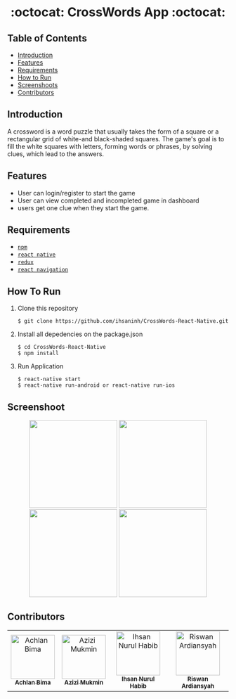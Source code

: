 <h1 align="center">:octocat: CrossWords App :octocat:</h1>

## Table of Contents

- [Introduction](#introduction)
- [Features](#features)
- [Requirements](#requirements)
- [How to Run](#howtorun)
- [Screenshoots](#screenshoot)
- [Contributors](#contributors)

## Introduction
A crossword is a word puzzle that usually takes the form of a square or a rectangular grid of white-and black-shaded squares. The game's goal is to fill the white squares with letters, forming words or phrases, by solving clues, which lead to the answers.


## Features
* User can login/register to start the game
* User can view completed and incompleted game in dashboard
* users get one clue when they start the game.

## Requirements
* [`npm`](https://www.npmjs.com/get-npm)
* [`react native`](https://facebook.github.io/react-native)
* [`redux`](https://redux.js.org/)
* [`react navigation`](https://reactnavigation.org/)


## How To Run

1. Clone this repository
   ```
   $ git clone https://github.com/ihsaninh/CrossWords-React-Native.git
   ```
2. Install all depedencies on the package.json
   ```
   $ cd CrossWords-React-Native
   $ npm install
   ```
3. Run Application
   ```
   $ react-native start
   $ react-native run-android or react-native run-ios
   ```
## Screenshoot
<div align="center">
    <img width="200" src="https://github.com/ihsaninh/CrossWords-React-Native/blob/master/LOGIN.png">   
    <img width="200" src="https://github.com/ihsaninh/CrossWords-React-Native/blob/master/DASHBOARD.png">  
    <img width="200" src="https://github.com/ihsaninh/CrossWords-React-Native/blob/master/GAME.png">    
    <img width="200" src="https://github.com/ihsaninh/CrossWords-React-Native/blob/master/QUESTIONS.png">   
</div>


## Contributors
<center>
  <table>
    <tr>
      <td align="center">
        <a href="https://github.com/achlanbima">
          <img width="100" src="https://avatars3.githubusercontent.com/u/34331373?s=460&v=4" alt="Achlan Bima"><br/>
          <sub><b>Achlan Bima</b></sub>
        </a>
      </td>
      <td align="center">
        <a href="https://github.com/azizituntungan321">
          <img width="100" src="https://avatars2.githubusercontent.com/u/50772608?s=460&v=4" alt="Azizi Mukmin"><br/>
          <sub><b>Azizi Mukmin</b></sub>
        </a>
      </td>
       <td align="center">
        <a href="https://github.com/ihsaninh">
          <img width="100" src="https://avatars0.githubusercontent.com/u/24758414?s=460&v=4" alt="Ihsan Nurul Habib"><br/>
          <sub><b>Ihsan Nurul Habib</b></sub>
        </a>
      </td>
      <td align="center">
        <a href="https://github.com/rswnn">
          <img width="100" src="https://avatars3.githubusercontent.com/u/39334864?s=460&v=4" alt="Riswan Ardiansyah"><br/>
          <sub><b>Riswan Ardiansyah</b></sub>
        </a>
      </td>
    </tr>
  </table>
</center>

